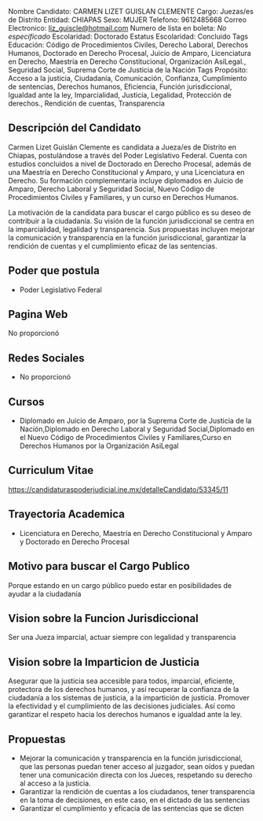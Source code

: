 Nombre Candidato: CARMEN LIZET GUISLAN CLEMENTE
Cargo: Juezas/es de Distrito
Entidad: CHIAPAS
Sexo: MUJER
Telefono: 9612485668
Correo Electronico: liz_guiscle@hotmail.com
Numero de lista en boleta: *No especificado*
Escolaridad: Doctorado
Estatus Escolaridad: Concluido
Tags Educación: Código de Procedimientos Civiles, Derecho Laboral, Derechos Humanos, Doctorado en Derecho Procesal, Juicio de Amparo, Licenciatura en Derecho, Maestría en Derecho Constitucional, Organización AsiLegal., Seguridad Social, Suprema Corte de Justicia de la Nación
Tags Propósito: Acceso a la justicia, Ciudadanía, Comunicación, Confianza, Cumplimiento de sentencias, Derechos humanos, Eficiencia, Función jurisdiccional, Igualdad ante la ley, Imparcialidad, Justicia, Legalidad, Protección de derechos., Rendición de cuentas, Transparencia


## Descripción del Candidato 

Carmen Lizet Guislán Clemente es candidata a Jueza/es de Distrito en Chiapas, postulándose a través del Poder Legislativo Federal. Cuenta con estudios concluidos a nivel de Doctorado en Derecho Procesal, además de una Maestría en Derecho Constitucional y Amparo, y una Licenciatura en Derecho. Su formación complementaria incluye diplomados en Juicio de Amparo, Derecho Laboral y Seguridad Social, Nuevo Código de Procedimientos Civiles y Familiares, y un curso en Derechos Humanos.

La motivación de la candidata para buscar el cargo público es su deseo de contribuir a la ciudadanía. Su visión de la función jurisdiccional se centra en la imparcialidad, legalidad y transparencia. Sus propuestas incluyen mejorar la comunicación y transparencia en la función jurisdiccional, garantizar la rendición de cuentas y el cumplimiento eficaz de las sentencias.


## Poder que postula

- Poder Legislativo Federal


## Pagina Web

No proporcionó


## Redes Sociales

- No proporcionó


## Cursos

- Diplomado en Juicio de Amparo, por la Suprema Corte de Justicia de la Nación,Diplomado en Derecho Laboral y Seguridad Social,Diplomado en el Nuevo Código de Procedimientos Civiles y Familiares,Curso en Derechos Humanos por la Organización AsiLegal


## Curriculum Vitae

https://candidaturaspoderjudicial.ine.mx/detalleCandidato/53345/11


## Trayectoria Academica

- Licenciatura en Derecho, Maestría en Derecho Constitucional y Amparo y Doctorado en Derecho Procesal


## Motivo para buscar el Cargo Publico

Porque estando en un cargo público puedo estar en posibilidades de ayudar a la ciudadanía


## Vision sobre la Funcion Jurisdiccional

Ser una Jueza imparcial, actuar siempre con legalidad y transparencia


## Vision sobre la Imparticion de Justicia

Asegurar que la justicia sea accesible para todos, imparcial, eficiente, protectora de los derechos humanos, y así recuperar la confianza de la ciudadanía a los sistemas de justicia, a la impartición de justicia. Promover la efectividad y el cumplimiento de las decisiones judiciales. Así como garantizar el respeto hacia los derechos humanos e igualdad ante la ley.


## Propuestas

- Mejorar la comunicación y transparencia en la función jurisdiccional, que las personas puedan tener acceso al juzgador, sean oídos y puedan tener una comunicación directa con los Jueces, respetando su derecho al acceso a la justicia.
- Garantizar la rendición de cuentas a los ciudadanos, tener transparencia en la toma de decisiones, en este caso, en el dictado de las sentencias
- Garantizar el cumplimiento y eficacia de las sentencias que se dicten

